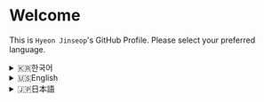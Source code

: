 # Welcome

This is `Hyeon Jinseop`'s GitHub Profile. Please select your preferred language.

<details>
<summary>🇰🇷한국어</summary>
<br>

# 안녕하세요. 현진섭입니다.

> 문제의 해답은 풍부한 경험과 지식에서 나온다.

저는 다양한 경험을 토대로 문제를 해결해 나가는 개발자입니다.

## 간략 소개

- 백엔드 소프트웨어 개발, Infra 관리에 관심이 많습니다.
- 다양한 경험을 쌓기 위해선 새로운 도전을 마다하지 않습니다. 이렇게 쌓아 올린 경험을 토대로 어떠한 환경에도 적응할 수 있습니다.
- 개발자는 소통할 수 있어야 한다고 생각합니다. 회사 경험과 해외 유학 경험으로 커뮤니케이션 능력을 키웠습니다.
- 동료와 함께 일한다는 사실을 가장 중요시 여깁니다. 뽐내지 않고, 매사 진중하게. 같이 일하고 싶은 사람이 되도록 노력합니다.

## 기술 스택

| 분류         | 목록                                                                                                                                                                                                                                                                                                                                                                                                                                                                                                                                                                                                                                                                                                                                                          |
| ------------ | ------------------------------------------------------------------------------------------------------------------------------------------------------------------------------------------------------------------------------------------------------------------------------------------------------------------------------------------------------------------------------------------------------------------------------------------------------------------------------------------------------------------------------------------------------------------------------------------------------------------------------------------------------------------------------------------------------------------------------------------------------------- |
| 언어         | <img src="https://img.shields.io/badge/C++-00599C?style=for-the-badge&logo=cplusplus&logoColor=FFFFFF"> <img src="https://img.shields.io/badge/JavaScript-F7DF1E?style=for-the-badge&logo=javascript&logoColor=000000"> <img src="https://img.shields.io/badge/TypeScript-3178C6?style=for-the-badge&logo=typescript&logoColor=FFFFFF"> <img src="https://img.shields.io/badge/Java-FFFFFF?style=for-the-badge&logo=java&logoColor=5382A1"> <img src="https://img.shields.io/badge/Python-3776AB?style=for-the-badge&logo=python&logoColor=FFFFFF"> <img src="https://img.shields.io/badge/Dart-0175C2?style=for-the-badge&logo=dart&logoColor=FFFFFF"> <img src="https://img.shields.io/badge/Csharp-FFFFFF?style=for-the-badge&logo=java&logoColor=5382A1"> |
| 백엔드       | <img src="https://img.shields.io/badge/Next.js-000000?style=for-the-badge&logo=next.js&logoColor=FFFFFF"> <img src="https://img.shields.io/badge/Express-000000?style=for-the-badge&logo=express&logoColor=FFFFFF"> <img src="https://img.shields.io/badge/FastAPI-009688?style=for-the-badge&logo=fastapi&logoColor=FFFFFF"> <img src="https://img.shields.io/badge/Spring Boot-6DB33F?style=for-the-badge&logo=springboot&logoColor=FFFFFF">                                                                                                                                                                                                                                                                                                                |
| 프론트엔드   | <img src="https://img.shields.io/badge/next.js-000000?style=for-the-badge&logo=next.js&logoColor=white"> <img src="https://img.shields.io/badge/Flutter-02569B?style=for-the-badge&logo=flutter&logoColor=FFFFFF"> <img src="https://img.shields.io/badge/react-61DAFB?style=for-the-badge&logo=react&logoColor=black"> <img src="https://img.shields.io/badge/Tailwind CSS-06B6D4?style=for-the-badge&logo=Tailwind CSS&logoColor=white"> <img src="https://img.shields.io/badge/HTML-E34F26?style=for-the-badge&logo=HTML5&logoColor=white"> <img src="https://img.shields.io/badge/CSS-1572B6?style=for-the-badge&logo=CSS3&logoColor=white">                                                                                                              |
| 데이터베이스 | <img src="https://img.shields.io/badge/MySQL-4479A1?style=for-the-badge&logo=mysql&logoColor=FFFFFF"> <img src="https://img.shields.io/badge/MongoDB-47A248?style=for-the-badge&logo=mongodb&logoColor=FFFFFF"> <img src="https://img.shields.io/badge/PostgreSQL-4169E1?style=for-the-badge&logo=postgresql&logoColor=FFFFFF"> <img src="https://img.shields.io/badge/.NET-512BD4?style=for-the-badge&logo=.net&logoColor=FFFFFF">                                                                                                                                                                                                                                                                                                                           |
| 인프라       | <img src="https://img.shields.io/badge/Linux-FCC624?style=for-the-badge&logo=linux&logoColor=FFFFFF"> <img src="https://img.shields.io/badge/AWS-232F3E?style=for-the-badge&logo=amazonwebservices&logoColor=FFFFFF"> <img src="https://img.shields.io/badge/OCI-FF0000?style=for-the-badge&logo=oci&logoColor=FF3333"> <img src="https://img.shields.io/badge/Vercel-000000?style=for-the-badge&logo=vercel&logoColor=FFFFFF"> <img src="https://img.shields.io/badge/Terraform-844FBA?style=for-the-badge&logo=terraform&logoColor=FFFFFF">                                                                                                                                                                                                                 |
| 실험적       | <img src="https://img.shields.io/badge/GraphQL-E10098?style=for-the-badge&logo=graphql&logoColor=FFFFFF">                                                                                                                                                                                                                                                                                                                                                                                                                                                                                                                                                                                                                                                     |

## 프로젝트

### 개인 프로젝트

- <img src="https://www.railnetwork.kr/railnetwork_logo.png" width="20"> **[RailNetwork](https://www.railnetwork.kr/)**: 수도권 전철 공공 API를 이용한 철도 정보 어플리케이션

  - CI/CD 구축(Jenkins), 백엔드 서버(Express) 개발, OCI/Linux/Nginx 인프라 구축 및 관리 담당

### 기여한 프로덕트

- **[FanCard](https://www.fancard.kr/)**: 생성형 AI 모델을 이용하여 인플루언서의 이미지를 생성. 부가가치를 더해 판매

  - AI Worker(Python) 작성, 크로스플랫폼 하이브리드앱 개발(풀스택; Next.js, Flutter), 인프라 구축 및 관리, 스토어 등록 및 심사 담당

- **[SweetnData AI 포토 부스](https://www.sweetndata.kr/AIPhotoBooth)**: 고객의 이미지 데이터로 생성형 AI 모델을 이용하여 고객을 뮤지컬의 등장인물로.

  - AI Worker(Python) 작성, 웹 백엔드 및 프론트엔드 개발(Next.js), 인프라 구축 및 관리, 카드 프린터 키오스크 소프트웨어 작성(C# .NET)

## 연락처

- 이메일: [hjs0410hc@gmail.com](mailto:hjs0410hc@gmail.com)
- [LinkedIn](https://www.linkedin.com/in/jinseop-hyeon-07503b317)
- 전화번호: 이메일로 문의 (+82 한국, +81 일본)

찾아주셔서 감사합니다. 좋은 하루 되세요.

</details>

<details>
<summary>🇺🇸English</summary>
<br>

# Hello. This is `Hyeon Jinseop`

> The solutions to our problems come from a wealth of experience and knowledge.

I'm a versatile developer with a wide range of experience.

## Introducing myself

- I'm interested in Backend software development and IT Infrastructure management.
- I'm willing to take on new challenges to experience many things, which lets me adapt to any environment.
- I strongly agree that developers must be fluent in communication. I have developed my communication skills through my corporate experience and studying abroad.
- I value "working with my coworkers" the most. I make sure NOT to just show off, but always to be focusing on what's real. I try to be the kind of person you want to work with.

## Tech Stacks

| Category           | List                                                                                                                                                                                                                                                                                                                                                                                                                                                                                                                                                                                                                                                                                                                                                          |
| ------------------ | ------------------------------------------------------------------------------------------------------------------------------------------------------------------------------------------------------------------------------------------------------------------------------------------------------------------------------------------------------------------------------------------------------------------------------------------------------------------------------------------------------------------------------------------------------------------------------------------------------------------------------------------------------------------------------------------------------------------------------------------------------------- |
| Language           | <img src="https://img.shields.io/badge/C++-00599C?style=for-the-badge&logo=cplusplus&logoColor=FFFFFF"> <img src="https://img.shields.io/badge/JavaScript-F7DF1E?style=for-the-badge&logo=javascript&logoColor=000000"> <img src="https://img.shields.io/badge/TypeScript-3178C6?style=for-the-badge&logo=typescript&logoColor=FFFFFF"> <img src="https://img.shields.io/badge/Java-FFFFFF?style=for-the-badge&logo=java&logoColor=5382A1"> <img src="https://img.shields.io/badge/Python-3776AB?style=for-the-badge&logo=python&logoColor=FFFFFF"> <img src="https://img.shields.io/badge/Dart-0175C2?style=for-the-badge&logo=dart&logoColor=FFFFFF"> <img src="https://img.shields.io/badge/Csharp-FFFFFF?style=for-the-badge&logo=java&logoColor=5382A1"> |
| Backend Framework  | <img src="https://img.shields.io/badge/Next.js-000000?style=for-the-badge&logo=next.js&logoColor=FFFFFF"> <img src="https://img.shields.io/badge/Express-000000?style=for-the-badge&logo=express&logoColor=FFFFFF"> <img src="https://img.shields.io/badge/FastAPI-009688?style=for-the-badge&logo=fastapi&logoColor=FFFFFF"> <img src="https://img.shields.io/badge/Spring Boot-6DB33F?style=for-the-badge&logo=springboot&logoColor=FFFFFF">                                                                                                                                                                                                                                                                                                                |
| Frontend Framework | <img src="https://img.shields.io/badge/next.js-000000?style=for-the-badge&logo=next.js&logoColor=white"> <img src="https://img.shields.io/badge/Flutter-02569B?style=for-the-badge&logo=flutter&logoColor=FFFFFF"> <img src="https://img.shields.io/badge/react-61DAFB?style=for-the-badge&logo=react&logoColor=black"> <img src="https://img.shields.io/badge/Tailwind CSS-06B6D4?style=for-the-badge&logo=Tailwind CSS&logoColor=white"> <img src="https://img.shields.io/badge/HTML-E34F26?style=for-the-badge&logo=HTML5&logoColor=white"> <img src="https://img.shields.io/badge/CSS-1572B6?style=for-the-badge&logo=CSS3&logoColor=white">                                                                                                              |
| Database           | <img src="https://img.shields.io/badge/MySQL-4479A1?style=for-the-badge&logo=mysql&logoColor=FFFFFF"> <img src="https://img.shields.io/badge/MongoDB-47A248?style=for-the-badge&logo=mongodb&logoColor=FFFFFF"> <img src="https://img.shields.io/badge/PostgreSQL-4169E1?style=for-the-badge&logo=postgresql&logoColor=FFFFFF"> <img src="https://img.shields.io/badge/.NET-512BD4?style=for-the-badge&logo=.net&logoColor=FFFFFF">                                                                                                                                                                                                                                                                                                                           |
| Infrastructure     | <img src="https://img.shields.io/badge/Linux-FCC624?style=for-the-badge&logo=linux&logoColor=FFFFFF"> <img src="https://img.shields.io/badge/AWS-232F3E?style=for-the-badge&logo=amazonwebservices&logoColor=FFFFFF"> <img src="https://img.shields.io/badge/OCI-FF0000?style=for-the-badge&logo=oci&logoColor=FF3333"> <img src="https://img.shields.io/badge/Vercel-000000?style=for-the-badge&logo=vercel&logoColor=FFFFFF"> <img src="https://img.shields.io/badge/Terraform-844FBA?style=for-the-badge&logo=terraform&logoColor=FFFFFF">                                                                                                                                                                                                                 |
| Experimental       | <img src="https://img.shields.io/badge/GraphQL-E10098?style=for-the-badge&logo=graphql&logoColor=FFFFFF">                                                                                                                                                                                                                                                                                                                                                                                                                                                                                                                                                                                                                                                     |

## Projects

### Team Project

- <img src="https://www.railnetwork.kr/railnetwork_logo.png" width="20"> **[RailNetwork](https://www.railnetwork.kr/)**: Rail Transportation Information Application using the Metropolitan Area Transit Public API

  - CI/CD Build(Jenkins), Backend server(Express) Development, OCI/Linux/Nginx Infrastructure Management

### Products I contributed to

- **[FanCard](https://www.fancard.kr/)**: Generate images of influencers using generative AI models. Add special value and commercialize

  - Writing AI Worker(Python), Cross-platform hybrid app development(full-stack; Next.js, Flutter), Infrastructure Build & management, App Store registration

- **[SweetnData AI Photo Booth](https://www.sweetndata.kr/AIPhotoBooth)**: Turn our customers into characters in a musical using a generative AI model from their image data.

  - Writing AI Worker(Python), Web Full-stack Development(Next.js), Infrastructure Build & Management, Writing card-printing Kiosk machine's Software(C# .NET)

## Contacts

- Email: [hjs0410hc@gmail.com](mailto:hjs0410hc@gmail.com)
- [LinkedIn](https://www.linkedin.com/in/jinseop-hyeon-07503b317)
- Phone: Please email me if you need my phone number. (Available region: +82 South Korea, +81 Japan)

Thank you for visiting. Have a great day.

</details>
<details>
<summary>🇯🇵日本語</summary>
<br>

# こんにちは、`ヒョン・ジンソプ`です。

> 問題の答えは、豊富な経験と知識から生まれる。

私は様々な経験をもとに問題を解決していく開発者です。

韓国人の HYEON JINSEOP(ヒョン・ジンソプ)と申します。よろしくお願いいたします。

## 簡単な紹介

- バックエンドソフトウェア開発、ＩＴインフラ管理に興味があります。
- 様々な経験を積むために、新しい挑戦を躊躇しません。このように積み重ねてきた経験をもとに、どんな環境にも適応することができます。
- 開発者はコミュニケーションが上手でなければならないと強く思っています。韓国の会社での経験と日本への交換留学の経験でコミュニケーション能力を身につけました。
- 仲間と一緒に働くことを一番大切にしています。目立ちたがらず、真剣に。一緒に働きたいと思われる人になるように努力しています。

## 持っている IT 技術

| 分類                       | リスト                                                                                                                                                                                                                                                                                                                                                                                                                                                                                                                                                                                                                                                                                                                                                        |
| -------------------------- | ------------------------------------------------------------------------------------------------------------------------------------------------------------------------------------------------------------------------------------------------------------------------------------------------------------------------------------------------------------------------------------------------------------------------------------------------------------------------------------------------------------------------------------------------------------------------------------------------------------------------------------------------------------------------------------------------------------------------------------------------------------- |
| プログラミング言語         | <img src="https://img.shields.io/badge/C++-00599C?style=for-the-badge&logo=cplusplus&logoColor=FFFFFF"> <img src="https://img.shields.io/badge/JavaScript-F7DF1E?style=for-the-badge&logo=javascript&logoColor=000000"> <img src="https://img.shields.io/badge/TypeScript-3178C6?style=for-the-badge&logo=typescript&logoColor=FFFFFF"> <img src="https://img.shields.io/badge/Java-FFFFFF?style=for-the-badge&logo=java&logoColor=5382A1"> <img src="https://img.shields.io/badge/Python-3776AB?style=for-the-badge&logo=python&logoColor=FFFFFF"> <img src="https://img.shields.io/badge/Dart-0175C2?style=for-the-badge&logo=dart&logoColor=FFFFFF"> <img src="https://img.shields.io/badge/Csharp-FFFFFF?style=for-the-badge&logo=java&logoColor=5382A1"> |
| バックエンドソフトウェア   | <img src="https://img.shields.io/badge/Next.js-000000?style=for-the-badge&logo=next.js&logoColor=FFFFFF"> <img src="https://img.shields.io/badge/Express-000000?style=for-the-badge&logo=express&logoColor=FFFFFF"> <img src="https://img.shields.io/badge/FastAPI-009688?style=for-the-badge&logo=fastapi&logoColor=FFFFFF"> <img src="https://img.shields.io/badge/Spring Boot-6DB33F?style=for-the-badge&logo=springboot&logoColor=FFFFFF">                                                                                                                                                                                                                                                                                                                |
| フロントエンドソフトウェア | <img src="https://img.shields.io/badge/next.js-000000?style=for-the-badge&logo=next.js&logoColor=white"> <img src="https://img.shields.io/badge/Flutter-02569B?style=for-the-badge&logo=flutter&logoColor=FFFFFF"> <img src="https://img.shields.io/badge/react-61DAFB?style=for-the-badge&logo=react&logoColor=black"> <img src="https://img.shields.io/badge/Tailwind CSS-06B6D4?style=for-the-badge&logo=Tailwind CSS&logoColor=white"> <img src="https://img.shields.io/badge/HTML-E34F26?style=for-the-badge&logo=HTML5&logoColor=white"> <img src="https://img.shields.io/badge/CSS-1572B6?style=for-the-badge&logo=CSS3&logoColor=white">                                                                                                              |
| データベース               | <img src="https://img.shields.io/badge/MySQL-4479A1?style=for-the-badge&logo=mysql&logoColor=FFFFFF"> <img src="https://img.shields.io/badge/MongoDB-47A248?style=for-the-badge&logo=mongodb&logoColor=FFFFFF"> <img src="https://img.shields.io/badge/PostgreSQL-4169E1?style=for-the-badge&logo=postgresql&logoColor=FFFFFF"> <img src="https://img.shields.io/badge/.NET-512BD4?style=for-the-badge&logo=.net&logoColor=FFFFFF">                                                                                                                                                                                                                                                                                                                           |
| ＩＴインフラ               | <img src="https://img.shields.io/badge/Linux-FCC624?style=for-the-badge&logo=linux&logoColor=FFFFFF"> <img src="https://img.shields.io/badge/AWS-232F3E?style=for-the-badge&logo=amazonwebservices&logoColor=FFFFFF"> <img src="https://img.shields.io/badge/OCI-FF0000?style=for-the-badge&logo=oci&logoColor=FF3333"> <img src="https://img.shields.io/badge/Vercel-000000?style=for-the-badge&logo=vercel&logoColor=FFFFFF"> <img src="https://img.shields.io/badge/Terraform-844FBA?style=for-the-badge&logo=terraform&logoColor=FFFFFF">                                                                                                                                                                                                                 |
| 実験的にやってみたもの     | <img src="https://img.shields.io/badge/GraphQL-E10098?style=for-the-badge&logo=graphql&logoColor=FFFFFF">                                                                                                                                                                                                                                                                                                                                                                                                                                                                                                                                                                                                                                                     |

## プロジェクト

### 個人的なプロジェクト

- <img src="https://www.railnetwork.kr/railnetwork_logo.png" width="20"> **[RailNetwork](https://www.railnetwork.kr/)**: 韓国首都圏電鉄の公共 API を利用した鉄道情報アプリケーション

  - CI/CD サーバー構築(Jenkins), バックエンドサーバー(Express)開発, OCI/Linux/Nginx インフラの構築及び管理を担当。

### 貢献したプロジェクト

- **[FanCard](https://www.fancard.kr/)**: 生成 AI を利用してインフルエンサーの画像を生成。付加価値をつけて販売

  - AI Worker(Python)作成, クロスプラットフォームのハイブリッドアプリ開発(フルスタック：Next.js, Flutter), インフラ構築及び管理, ストア登録及び審査を担当。

- **[SweetnData AI フォトブース](https://www.sweetndata.kr/AIPhotoBooth)**: お客の画像データで生成 AI を利用し、ミュージカルの登場人物に。

  - AI Worker(Python)作成, Web バックエンドサーバー及びフロントエンド開発(Next.js), インフラ構築及び管理, カードの印刷ができるキオスクマシーンのソフトウェア作成(C# .NET)

## ご連絡をお待ちしております

- メール: [hjs0410hc@gmail.com](mailto:hjs0410hc@gmail.com)
- [LinkedIn](https://www.linkedin.com/in/jinseop-hyeon-07503b317)
- 電話番号: メールでお問い合わせください(+82 韓国, +81 日本　どちらもできます)

お越しいただきありがとうございます。よろしくお願いいたします。

</details>
